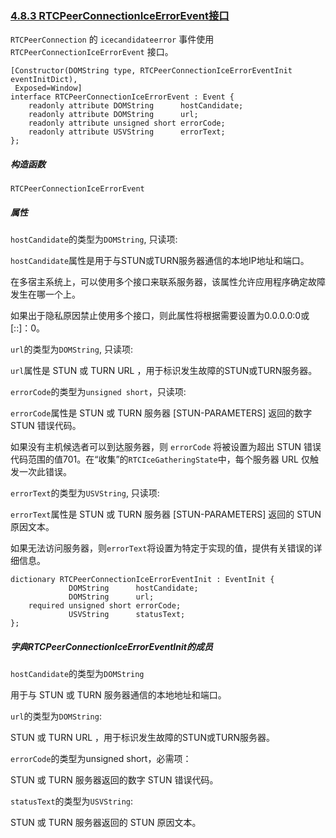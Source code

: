 ### [4.8.3 RTCPeerConnectionIceErrorEvent接口](http://w3c.github.io/webrtc-pc/#rtcpeerconnectioniceerrorevent)

`RTCPeerConnection` 的 `icecandidateerror` 事件使用 `RTCPeerConnectionIceErrorEvent` 接口。

```
[Constructor(DOMString type, RTCPeerConnectionIceErrorEventInit eventInitDict),
 Exposed=Window]
interface RTCPeerConnectionIceErrorEvent : Event {
    readonly attribute DOMString      hostCandidate;
    readonly attribute DOMString      url;
    readonly attribute unsigned short errorCode;
    readonly attribute USVString      errorText;
};
```
##### 构造函数

`RTCPeerConnectionIceErrorEvent`

##### 属性

`hostCandidate`的类型为`DOMString`, 只读项:

`hostCandidate`属性是用于与STUN或TURN服务器通信的本地IP地址和端口。

 在多宿主系统上，可以使用多个接口来联系服务器，该属性允许应用程序确定故障发生在哪一个上。

 如果出于隐私原因禁止使用多个接口，则此属性将根据需要设置为0.0.0.0:0或[::]：0。

`url`的类型为`DOMString`, 只读项:

`url`属性是 STUN 或 TURN URL ，用于标识发生故障的STUN或TURN服务器。

`errorCode`的类型为`unsigned short`，只读项:

`errorCode`属性是 STUN 或 TURN 服务器 [STUN-PARAMETERS] 返回的数字 STUN 错误代码。

 如果没有主机候选者可以到达服务器，则 `errorCode` 将被设置为超出 STUN 错误代码范围的值701。在“收集”的`RTCIceGatheringState`中，每个服务器 URL 仅触发一次此错误。

`errorText`的类型为`USVString`, 只读项:

`errorText`属性是 STUN 或 TURN 服务器 [STUN-PARAMETERS] 返回的 STUN 原因文本。

 如果无法访问服务器，则`errorText`将设置为特定于实现的值，提供有关错误的详细信息。

```
dictionary RTCPeerConnectionIceErrorEventInit : EventInit {
             DOMString      hostCandidate;
             DOMString      url;
    required unsigned short errorCode;
             USVString      statusText;
};
```
##### 字典RTCPeerConnectionIceErrorEventInit的成员

`hostCandidate`的类型为`DOMString`

用于与 STUN 或 TURN 服务器通信的本地地址和端口。

`url`的类型为`DOMString`:

STUN 或 TURN URL ，用于标识发生故障的STUN或TURN服务器。

`errorCode`的类型为unsigned short，必需项：

STUN 或 TURN 服务器返回的数字 STUN 错误代码。

`statusText`的类型为`USVString`:

STUN 或 TURN 服务器返回的 STUN 原因文本。


